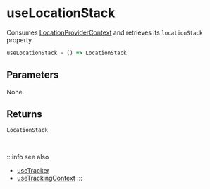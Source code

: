# useLocationStack

Consumes [LocationProviderContext](/tracking/react-native/api-reference/providers/LocationProviderContext.md) and retrieves its `locationStack` property.

```ts
useLocationStack = () => LocationStack
```

## Parameters
None.

## Returns
`LocationStack`

<br />

:::info see also
- [useTracker](/tracking/react-native/api-reference/hooks/consumers/useTracker.md)
- [useTrackingContext](/tracking/react-native/api-reference/hooks/consumers/useTrackingContext.md)
:::
